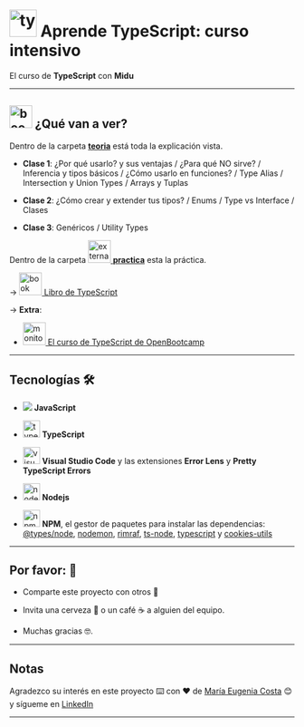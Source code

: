# <img width="48" height="48" src="https://img.icons8.com/color/48/typescript.png" alt="typescript"/> Aprende TypeScript: curso intensivo

El curso de **TypeScript** con **Midu**

---


## <img width="40" height="40" src="https://img.icons8.com/quill/40/book.png" alt="book"/> ¿Qué van a ver?

Dentro de la carpeta [**teoria**](https://github.com/eugenia1984/aprende-TypeScript-curso-intensivo/tree/main/teoria) está toda la explicación vista.

- **Clase 1**: ¿Por qué usarlo? y sus ventajas / ¿Para qué NO sirve? / Inferencia y tipos básicos / ¿Cómo usarlo en funciones? / Type Alias / Intersection y Union Types / Arrays y Tuplas

- **Clase 2**: ¿Cómo crear y extender tus tipos? / Enums / Type vs Interface / Clases 

- **Clase 3**: Genéricos / Utility Types

Dentro de la carpeta  [<img width="40" height="40" src="https://img.icons8.com/external-justicon-lineal-justicon/40/external-file-office-stationery-justicon-lineal-justicon.png" alt="external-file-office-stationery-justicon-lineal-justicon"/>  **practica**](https://github.com/eugenia1984/aprende-TypeScript-curso-intensivo/tree/main/practica) esta la práctica.

-> [<img width="40" height="40" src="https://img.icons8.com/stickers/40/book.png" alt="book"/> Libro de TypeScript](https://github.com/gibbok/typescript-book)

-> **Extra**: 

- [<img width="40" height="40" src="https://img.icons8.com/dusk/40/monitor--v1.png" alt="monitor--v1"/> El curso de TypeScript de OpenBootcamp](https://github.com/eugenia1984/aprende-TypeScript-curso-intensivo/tree/main/open_bootcamp)

---


## Tecnologías 🛠️



- <img src="https://img.icons8.com/color/30/null/javascript--v1.png"/> **JavaScript** 

- <img width="30" height="30" src="https://img.icons8.com/color/30/typescript.png" alt="typescript"/> **TypeScript**

- <img width="30" height="30" src="https://img.icons8.com/color/30/visual-studio-code-2019.png" alt="visual-studio-code-2019"/> **Visual Studio Code** y las extensiones **Error Lens** y **Pretty TypeScript Errors**

- <img width="30" height="30" src="https://img.icons8.com/fluency/30/node-js.png" alt="node-js"/> **Nodejs**

- <img width="30" height="30" src="https://img.icons8.com/color/30/npm.png" alt="npm"/> **NPM**,  el gestor de paquetes para instalar las dependencias: [@types/node](https://www.npmjs.com/package/@types/node), [nodemon](https://www.npmjs.com/package/nodemon), [rimraf](https://www.npmjs.com/package/rimraf), [ts-node](https://www.npmjs.com/package/ts-node), [typescript](typescript) y [cookies-utils](https://www.npmjs.com/package/cookies-utils)



---

## Por favor: 🎁

* Comparte este proyecto con otros 📢

* Invita una cerveza 🍺 o un café ☕ a alguien del equipo.

* Muchas gracias 🤓.


---

## Notas


Agradezco su interés en este proyecto ⌨️ con ❤️ de [María Eugenia Costa](https://github.com/eugenia1984) 😊 y sígueme en [LinkedIn](http://www.linkedin.com/in/maríaeugeniacosta)


---
